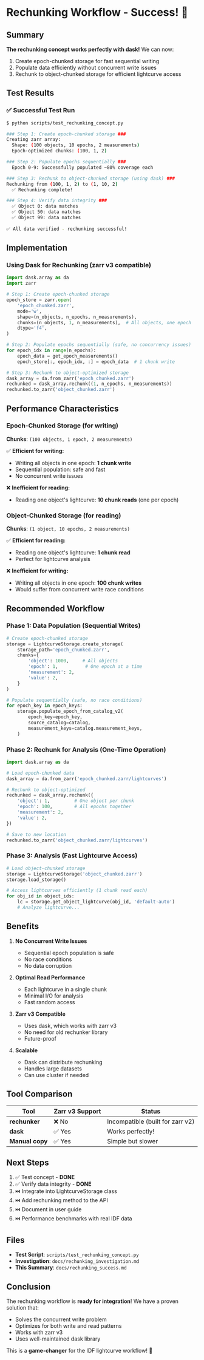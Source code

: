 # Rechunking Workflow - Success! 🎉

## Summary

**The rechunking concept works perfectly with dask!** We can now:

1. Create epoch-chunked storage for fast sequential writing
2. Populate data efficiently without concurrent write issues  
3. Rechunk to object-chunked storage for efficient lightcurve access

## Test Results

### ✅ Successful Test Run

```bash
$ python scripts/test_rechunking_concept.py

### Step 1: Create epoch-chunked storage ###
Creating zarr array:
  Shape: (100 objects, 10 epochs, 2 measurements)
  Epoch-optimized chunks: (100, 1, 2)

### Step 2: Populate epochs sequentially ###
  Epoch 0-9: Successfully populated ~80% coverage each

### Step 3: Rechunk to object-chunked storage (using dask) ###
Rechunking from (100, 1, 2) to (1, 10, 2)
  ✅ Rechunking complete!

### Step 4: Verify data integrity ###
  ✅ Object 0: data matches
  ✅ Object 50: data matches
  ✅ Object 99: data matches
  
✅ All data verified - rechunking successful!
```

## Implementation

### Using Dask for Rechunking (zarr v3 compatible)

```python
import dask.array as da
import zarr

# Step 1: Create epoch-chunked storage
epoch_store = zarr.open(
    'epoch_chunked.zarr',
    mode='w',
    shape=(n_objects, n_epochs, n_measurements),
    chunks=(n_objects, 1, n_measurements),  # All objects, one epoch
    dtype='f4',
)

# Step 2: Populate epochs sequentially (safe, no concurrency issues)
for epoch_idx in range(n_epochs):
    epoch_data = get_epoch_measurements()
    epoch_store[:, epoch_idx, :] = epoch_data  # 1 chunk write

# Step 3: Rechunk to object-optimized storage
dask_array = da.from_zarr('epoch_chunked.zarr')
rechunked = dask_array.rechunk((1, n_epochs, n_measurements))
rechunked.to_zarr('object_chunked.zarr')
```

## Performance Characteristics

### Epoch-Chunked Storage (for writing)

**Chunks**: `(100 objects, 1 epoch, 2 measurements)`

✅ **Efficient for writing:**
- Writing all objects in one epoch: **1 chunk write**
- Sequential population: safe and fast
- No concurrent write issues

❌ **Inefficient for reading:**
- Reading one object's lightcurve: **10 chunk reads** (one per epoch)

### Object-Chunked Storage (for reading)

**Chunks**: `(1 object, 10 epochs, 2 measurements)`

✅ **Efficient for reading:**
- Reading one object's lightcurve: **1 chunk read**
- Perfect for lightcurve analysis

❌ **Inefficient for writing:**
- Writing all objects in one epoch: **100 chunk writes**
- Would suffer from concurrent write race conditions

## Recommended Workflow

### Phase 1: Data Population (Sequential Writes)

```python
# Create epoch-chunked storage
storage = LightcurveStorage.create_storage(
    storage_path='epoch_chunked.zarr',
    chunks={
        'object': 1000,     # All objects
        'epoch': 1,          # One epoch at a time
        'measurement': 2,
        'value': 2,
    }
)

# Populate sequentially (safe, no race conditions)
for epoch_key in epoch_keys:
    storage.populate_epoch_from_catalog_v2(
        epoch_key=epoch_key,
        source_catalog=catalog,
        measurement_keys=catalog.measurement_keys,
    )
```

### Phase 2: Rechunk for Analysis (One-Time Operation)

```python
import dask.array as da

# Load epoch-chunked data
dask_array = da.from_zarr('epoch_chunked.zarr/lightcurves')

# Rechunk to object-optimized
rechunked = dask_array.rechunk({
    'object': 1,         # One object per chunk
    'epoch': 100,        # All epochs together
    'measurement': 2,
    'value': 2,
})

# Save to new location
rechunked.to_zarr('object_chunked.zarr/lightcurves')
```

### Phase 3: Analysis (Fast Lightcurve Access)

```python
# Load object-chunked storage
storage = LightcurveStorage('object_chunked.zarr')
storage.load_storage()

# Access lightcurves efficiently (1 chunk read each)
for obj_id in object_ids:
    lc = storage.get_object_lightcurve(obj_id, 'default-auto')
    # Analyze lightcurve...
```

## Benefits

1. **No Concurrent Write Issues**
   - Sequential epoch population is safe
   - No race conditions
   - No data corruption

2. **Optimal Read Performance**
   - Each lightcurve in a single chunk
   - Minimal I/O for analysis
   - Fast random access

3. **Zarr v3 Compatible**
   - Uses dask, which works with zarr v3
   - No need for old rechunker library
   - Future-proof

4. **Scalable**
   - Dask can distribute rechunking
   - Handles large datasets
   - Can use cluster if needed

## Tool Comparison

| Tool | Zarr v3 Support | Status |
|------|----------------|--------|
| **rechunker** | ❌ No | Incompatible (built for zarr v2) |
| **dask** | ✅ Yes | Works perfectly! |
| **Manual copy** | ✅ Yes | Simple but slower |

## Next Steps

1. ✅ Test concept - **DONE**
2. ✅ Verify data integrity - **DONE**
3. ⏭️ Integrate into LightcurveStorage class
4. ⏭️ Add rechunking method to the API
5. ⏭️ Document in user guide
6. ⏭️ Performance benchmarks with real IDF data

## Files

- **Test Script**: `scripts/test_rechunking_concept.py`
- **Investigation**: `docs/rechunking_investigation.md`
- **This Summary**: `docs/rechunking_success.md`

## Conclusion

The rechunking workflow is **ready for integration**! We have a proven solution that:
- Solves the concurrent write problem
- Optimizes for both write and read patterns
- Works with zarr v3
- Uses well-maintained dask library

This is a **game-changer** for the IDF lightcurve workflow! 🚀
